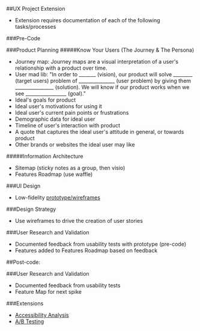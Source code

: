 ##UX Project Extension
* Extension requires documentation of each of the following tasks/processes

###Pre-Code

###Product Planning
#####Know Your Users (The Journey & The Persona)
* Journey map: Journey maps are a visual interpretation of a user's relationship with a product over time.
* User mad lib:
"In order to _______ (vision), our product will solve ________ (target users) problem of _______________ (user problem) by giving them ________________ (solution). We will know if our product works when we see _________________ (goal)."
* Ideal's goals for product
* Ideal user's motivations for using it
* Ideal user's current pain points or frustrations
* Demographic data for ideal user
* Timeline of user's interaction with product
* A quote that captures the ideal user's attitude in general, or towards product
* Other brands or websites the ideal user may like

#####Information Architecture
* Sitemap (sticky notes as a group, then visio)
* Features Roadmap (use waffle)

###UI Design
* Low-fidelity [prototype/wireframes](https://www.google.com/search?q=low+fidelity+wireframe&espv=2&biw=582&bih=616&tbm=isch&tbo=u&source=univ&sa=X&ved=0ahUKEwjemM7615TLAhUD7GMKHedJDBMQsAQIGw)

###Design Strategy
* Use wireframes to drive the creation of user stories

###User Research and Validation
* Documented feedback from usability tests with prototype (pre-code)
* Features added to Features Roadmap based on feedback

##Post-code:

###User Research and Validation
* Documented feedback from usability tests
* Feature Map for next spike

###Extensions
* [Accessibility Analysis](https://medium.com/salesforce-ux/7-things-every-designer-needs-to-know-about-accessibility-64f105f0881b#.s1nnugogw)
* [A/B Testing](https://en.wikipedia.org/wiki/A/B_testing)
